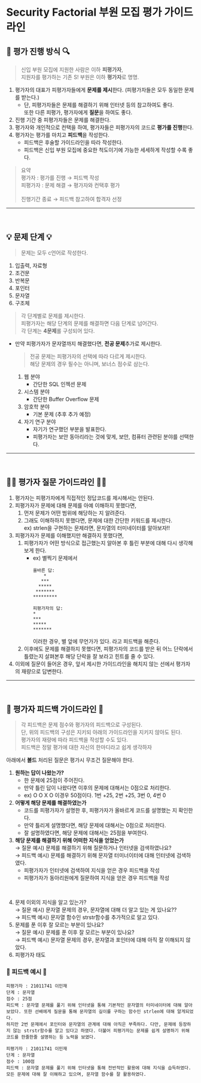 # Security Factorial 부원 모집 평가 가이드라인

## 🔎 평가 진행 방식 🔍

> 신입 부원 모집에 지원한 사람은 이하 **피평가자**, <br>지원자를 평가하는 기존 S! 부원은 이하 **평가자**로 명명.

1. 평가자의 대표가 피평가자들에게 **문제를 제시**한다. (피평가자들은 모두 동일한 문제를 받는다.)
   - 단, 피평가자들은 문제를 해결하기 위해 인터넷 등의 참고하여도 좋다. <br> 또한 다른 피평가, 평가자에게 **질문**을 하여도 좋다.
2. 진행 기간 중 피평가자들은 문제를 해결한다.
3. 평가자와 개인적으로 컨택을 하여, 평가자들은 피평가자의 코드로 **평가를 진행**한다.
4. 평가자는 평가를 마치고 **피드백**을 작성한다.
	- 피드백은 후술할 가이드라인을 따라 작성한다.
     - 피드백은 신입 부원 모집에 중요한 척도이기에 가능한 세세하게 작성할 수록 좋다. 
> 요약 <br>
> 평가자 : 평가를 진행 → 피드백 작성 <br>
> 피평가자 : 문제 해결 → 평가자와 컨택후 평가 <br>
> <br> 진행기간 종료 → 피드백 참고하여 합격자 선정


---
<br>

## 💡 문제 단계 💡
> 문제는 모두 c언어로 작성한다.
1. 입출력, 자료형
2. 조건문
3. 반복문
4. 포인터
5. 문자열
6. 구조체
> 각 단계별로 문제를 제시한다. <br> 피평가자는 해당 단계의 문제를 해결하면 다음 단계로 넘어간다. <br>
> 각 단계는 **4문제**롤 구성되어 있다. 
- 만약 피평가자가 문자열까지 해결했다면, **전공 문제**추가로 제시한다.
	> 전공 문제는 피평가자의 선택에 따라 다르게 제시한다. <br> 해당 문제의 경우 필수는 아니며, 보너스 점수로 삼는다.
  1. 웹 분야
     	- 간단한 SQL 인젝션 문제
  2. 시스템 분야
		- 간단한 Buffer Overflow 문제
  3. 암호학 분야
		- 기본 문제 (추후 추가 예정)
  4. 자기 연구 분야
		- 자기가 연구했던 부분을 발표한다.
		- 피평가자는 보안 동아리라는 것에 맞게, 보안, 컴퓨터 관련된 분야를 선택한다.
---
<br>

## 🙋🏻 평가자 질문 가이드라인 🙋🏻
1. 평가자는 피평가자에게 직접적인 정답코드를 제시해서는 안된다.
2. 피평가자가 문제에 대해 문제를 아예 이해하지 못했다면, 
   1. 먼저 문제가 어떤 범위에 해당하는 지 알려준다.
   2. 그래도 이해하하지 못했다면, 문제에 대한 간단한 키워드를 제시한다. <br> ex) strlen을 구현하는 문제라면, 문자열의 터미네이터를 알아보자!!
3. 피평가자가 문제를 이해했지만 해결하지 못했다면,
	1. 피평가자가 어떤 방식으로 접근했는지 알아본 후 틀린 부분에 대해 다시 생각해보게 한다.
		- ex) 별찍기 문제에서 
			```
			올바른 답:
			    *
			   ***
			  *****
			 *******
			*********

			피평가자의 답:
			*
			***
			*****
			*******
			```
			이러한 경우, 별 앞에 무언가가 있다. 라고 피드백을 해준다.
	2. 이후에도 문제를 해결하지 못했다면, 피평가자의 코드를 받은 뒤 어느 단락에서 틀렸는지 살펴본후 해당 단락을 잘 보라고 힌트를 줄 수 있다. 
4. 이외에 질문이 들어온 경우, 앞서 제시한 가이드라인을 해치지 않는 선에서 평가자의 재량으로 답변한다.
---
<br>

## 📝 평가자 피드백 가이드라인 📝
> 각 피드백은 문제 점수와 평가자의 피드백으로 구성된다. <br>
> 단, 위의 피드백의 구성은 지키되 아래의 가이드라인을 지키지 않아도 된다. <br> 평가자의 재량에 따라 피드백을 작성할 수도 있다.
> <br> 피드백은 정말 평가에 대한 자신의 한마디라고 쉽게 생각하자

아래에서 **볼드** 처리된 질문은 평가시 무조건 질문해야 한다. <br>

1. **원하는 답이 나왔는가?**
	- 한 문제에 25점이 주어진다. 
	- 만약 틀린 답이 나왔다면 이후의 문제에 대해서는 0점으로 처리한다.
	- ex) O O X O 이경우 50점이다. 1번 +25, 2번 +25, 3번 0, 4번 0
2. **어떻게 해당 문제를 해결하였는가**
	- 코드를 피평가자가 설명한 후, 피평가자가 올바르게 코드를 설명했는 지 확인한다. 
	- 만약 틀리게 설명했다면, 해당 문제에 대해서는 0점으로 처리한다. 
	- 잘 설명하였다면, 해당 문제에 대해서는 25점을 부여한다.
3. **해당 문제를 해결하기 위해 어떠한 지식을 얻었는가** <br>
	→ 질문 예시) 문제를 해결하기 위해 질문하거나 인터넷을 검색하였나요? <br>
	→ 피드백 예시) 문제를 해결하기 위해 문자열 터미너이터에 대해 인터넷에 검색하였다. 
	- 피평가자가 인터넷에 검색하여 지식을 얻은 경우 피드백을 작성
	- 피평가자가 동아리원에게 질문하여 지식을 얻은 경우 피드백을 작성

<br>

4. 문제 이외의 지식을 알고 있는가? <br>
	→ 질문 예시) 문자열 문제의 경우, 문자열에 대해 더 알고 있는 게 있나요?? <br>
	→ 피드백 예시) 문자열 함수인 strstr함수를 추가적으로 알고 있다.
5. 문제를 푼 이후 잘 모르는 부분이 있나요? <br>
	→ 질문 예시) 문제를 푼 이후 잘 모르는 부분이 있나요? <br>
	→ 피드백 예시) 문자열 문제의 경우, 문자열과 포인터에 대해 아직 잘 이해되지 않았다.
6. 피평가자 태도

### 📄 피드백 예시 📄
```
피평가자 : 21011741 이민재
단계 : 문자열
점수 : 25점
피드백 : 문자열 문제를 풀기 위해 인터넷을 통해 기본적인 문자열의 터미네이터에 대해 알아보았다. 또한 선배에게 질문을 통해 문자열의 길이를 구하는 함수인 strlen에 대해 알게되었다.
하지만 2번 문제에서 포인터와 문자열의 관계에 대해 아직은 부족하다. 다만, 문제에 등장하지 않는 strstr함수를 알고 있다고 하였다. 더불어 피평가자는 문제를 쉽게 설명하기 위해 코드를 한줄한줄 설명하는 등 노력을 보였다.
```
```
피평가자 : 21011741 이민재
단계 : 문자열
점수 : 100점
피드백 : 문자열 문제를 풀기 위해 인터넷을 통해 전반적인 활용에 대해 지식을 습득하였다. 모든 문제에 대해 잘 이해하고 있으며, 문자열 함수를 잘 활용하였다. 
```
